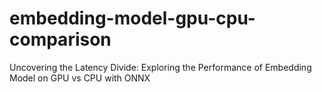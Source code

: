 # embedding-model-gpu-cpu-comparison
Uncovering the Latency Divide: Exploring the Performance of Embedding Model on GPU vs CPU with ONNX
